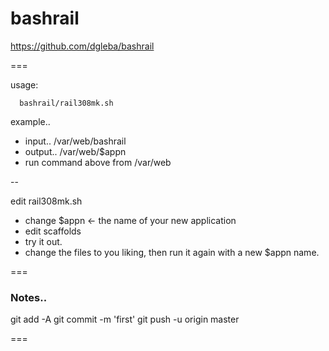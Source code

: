 # bashrail

https://github.com/dgleba/bashrail

===

 usage:

      bashrail/rail308mk.sh

   

 example.. 
 - input..  /var/web/bashrail
 - output.. /var/web/$appn
 - run command above from /var/web

--
 
 edit rail308mk.sh
  - change $appn  <- the name of your new application
  - edit scaffolds
  - try it out.
  - change the files to you liking, then run it again with a new $appn name.
  

===

### Notes..


git add -A
git commit -m 'first'
git push -u origin master

===


